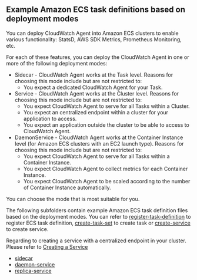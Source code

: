 ## Example Amazon ECS task definitions based on deployment modes

You can deploy CloudWatch Agent into Amazon ECS clusters to enable various functionality: StatsD, AWS SDK Metrics, Prometheus Monitoring, etc.

For each of these features, you can deploy the CloudWatch Agent in one or more of the following deployment modes:
* Sidecar - CloudWatch Agent works at the Task level. Reasons for choosing this mode include but are not restricted to:
  * You expect a dedicated CloudWatch Agent for your Task.
* Service - CloudWatch Agent works at the Cluster level. Reasons for choosing this mode include but are not restricted to:
  * You expect CloudWatch Agent to serve for all Tasks within a Cluster.
  * You expect an centralized endpoint within a cluster for your application to access.
  * You expect an application outside the cluster to be able to access to CloudWatch Agent.
* DaemonService - CloudWatch Agent works at the Container Instance level (for Amazon ECS clusters with an EC2 launch type). Reasons for choosing this mode include but are not restricted to:
  * You expect CloudWatch Agent to serve for all Tasks within a Container Instance.
  * You expect CloudWatch Agent to collect metrics for each Container Instance.
  * You expect CloudWatch Agent to be scaled according to the number of Container Instance automatically.

You can choose the mode that is most suitable for you.

The following subfolders contain example Amazon ECS task definition files based on the deployment modes. You can refer to [register-task-definition](https://docs.aws.amazon.com/cli/latest/reference/ecs/register-task-definition.html) to register ECS task definition,
[create-task-set](https://docs.aws.amazon.com/cli/latest/reference/ecs/create-task-set.html) to create task or [create-service](https://docs.aws.amazon.com/cli/latest/reference/ecs/create-service.html) to create service.

Regarding to creating a service with a centralized endpoint in your cluster. Please refer to [Creating a Service](https://docs.aws.amazon.com/AmazonECS/latest/developerguide/create-service.html)

* [sidecar](sidecar)
* [daemon-service](daemon-service)
* [replica-service](replica-service)
